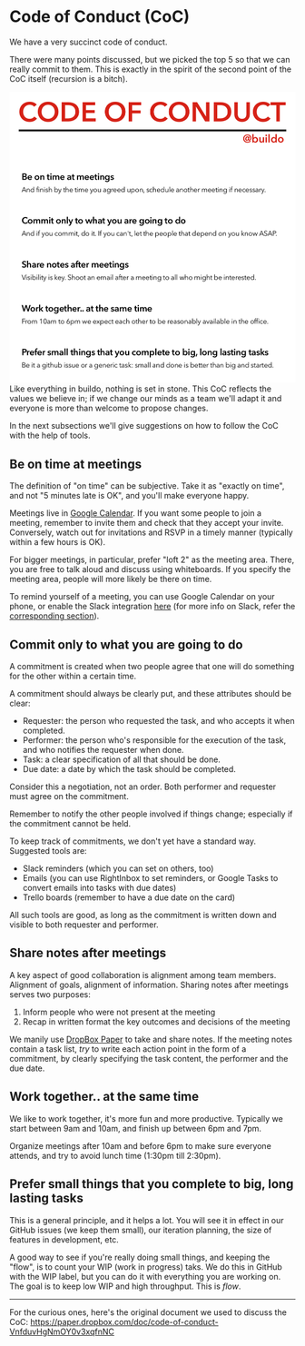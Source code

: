 # Code of Conduct (CoC)

We have a very succinct code of conduct.

There were many points discussed, but we picked the top 5 so that we can really commit to them. This is exactly in the spirit of the second point of the CoC itself (recursion is a bitch).

![](code_of_conduct.png)
Like everything in buildo, nothing is set in stone. This CoC reflects the values we believe in; if we change our minds as a team we'll adapt it and everyone is more than welcome to propose changes.

In the next subsections we'll give suggestions on how to follow the CoC with the help of tools.

## Be on time at meetings

The definition of "on time" can be subjective. Take it as "exactly on time", and not "5 minutes late is OK", and you'll make everyone happy.

Meetings live in [Google Calendar](https://calendar.google.com/). If you want some people to join a meeting, remember to invite them and check that they accept your invite. Conversely, watch out for invitations and RSVP in a timely manner (typically within a few hours is OK).

For bigger meetings, in particular, prefer "loft 2" as the meeting area. There, you are free to talk aloud and discuss using whiteboards. If you specify the meeting area, people will more likely be there on time.

To remind yourself of a meeting, you can use Google Calendar on your phone, or enable the Slack integration [here](https://buildo.slack.com/services/gcalendar) (for more info on Slack, refer the [corresponding section](http://book.buildo.io/collaboration/1.slack.html)).

## Commit only to what you are going to do

A commitment is created when two people agree that one will do something for the other within a certain time.

A commitment should always be clearly put, and these attributes should be clear:

- Requester: the person who requested the task, and who accepts it when completed.
- Performer: the person who's responsible for the execution of the task, and who notifies the requester when done.
- Task: a clear specification of all that should be done.
- Due date: a date by which the task should be completed.

Consider this a negotiation, not an order. Both performer and requester must agree on the commitment.

Remember to notify the other people involved if things change; especially if the commitment cannot be held.

To keep track of commitments, we don't yet have a standard way. Suggested tools are:

- Slack reminders (which you can set on others, too)
- Emails (you can use RightInbox to set reminders, or Google Tasks to convert emails into tasks with due dates)
- Trello boards (remember to have a due date on the card)

All such tools are good, as long as the commitment is written down and visible to both requester and performer.

## Share notes after meetings

A key aspect of good collaboration is alignment among team members. Alignment of goals, alignment of information. Sharing notes after meetings serves two purposes:

1. Inform people who were not present at the meeting
2. Recap in written format the key outcomes and decisions of the meeting

We manily use [DropBox Paper](https://paper.dropbox.com/) to take and share notes. If the meeting notes contain a task list, *try* to write each action point in the form of a commitment, by clearly specifying the task content, the performer and the due date.

## Work together.. at the same time

We like to work together, it's more fun and more productive. Typically we start between 9am and 10am, and finish up between 6pm and 7pm.

Organize meetings after 10am and before 6pm to make sure everyone attends, and try to avoid lunch time (1:30pm till 2:30pm).

## Prefer small things that you complete to big, long lasting tasks

This is a general principle, and it helps a lot. You will see it in effect in our GitHub issues (we keep them small), our iteration planning, the size of features in development, etc.

A good way to see if you're really doing small things, and keeping the "flow", is to count your WIP (work in progress) taks. We do this in GitHub with the WIP label, but you can do it with everything you are working on. The goal is to keep low WIP and high throughput. This is *flow*.

---

For the curious ones, here's the original document we used to discuss the CoC: https://paper.dropbox.com/doc/code-of-conduct-VnfduvHgNmOY0v3xqfnNC
